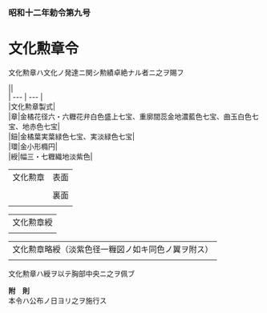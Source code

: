 ### 昭和十二年勅令第九号  
# 文化勲章令  
  
文化勲章ハ文化ノ発達ニ関シ勲績卓絶ナル者ニ之ヲ賜フ  

||  
| --- | --- |  
|文化勲章製式|  
|章|金橘花径六・六糎花弁白色盛上七宝、重廓間蕊金地濃藍色七宝、曲玉白色七宝、地赤色七宝|  
|鈕|金橘葉実葉緑色七宝、実淡緑色七宝|  
|環|金小形橢円|  
|綬|幅三・七糎織地淡紫色|  
  

|||  
| --- | --- |  
|文化勲章|表面|  
||  
||裏面|  
||  
  

||  
| --- |  
|文化勲章綬|  
||  
  

||  
| --- |  
|文化勲章略綬（淡紫色径一糎図ノ如キ同色ノ翼ヲ附ス）|  
||  
  
  
文化勲章ハ綬ヲ以テ胸部中央ニ之ヲ佩ブ  
  
**附　則**  
本令ハ公布ノ日ヨリ之ヲ施行ス  
  
